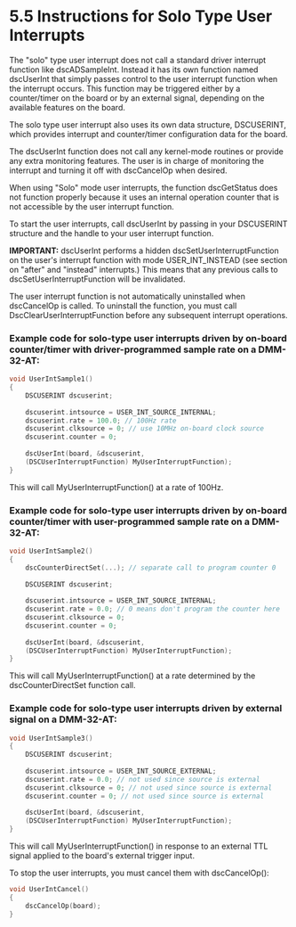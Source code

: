 # 5.5 Instructions for Solo Type User Interrupts

The "solo" type user interrupt does not call a standard driver interrupt function like dscADSampleInt. Instead it has its own function named dscUserInt that simply passes control to the user interrupt function when the interrupt occurs. This function may be triggered either by a counter/timer on the board or by an external signal, depending on the available features on the board.

The solo type user interrupt also uses its own data structure, DSCUSERINT, which provides interrupt and counter/timer configuration data for the board.

The dscUserInt function does not call any kernel-mode routines or provide any extra monitoring features. The user is in charge of monitoring the interrupt and turning it off with dscCancelOp when desired.

When using "Solo" mode user interrupts, the function dscGetStatus does not function properly because it uses an internal operation counter that is not accessible by the user interrupt function.

To start the user interrupts, call dscUserInt by passing in your DSCUSERINT structure and the handle to your user interrupt function.

**IMPORTANT:** dscUserInt performs a hidden dscSetUserInterruptFunction on the user's interrupt function with mode USER\_INT\_INSTEAD \(see section on "after" and "instead" interrupts.\) This means that any previous calls to dscSetUserInterruptFunction will be invalidated.

The user interrupt function is not automatically uninstalled when dscCancelOp is called. To uninstall the function, you must call DscClearUserInterruptFunction before any subsequent interrupt operations.

### Example code for solo-type user interrupts driven by on-board counter/timer with driver-programmed sample rate on a DMM-32-AT:

```c
void UserIntSample1()
{
    DSCUSERINT dscuserint;
    
    dscuserint.intsource = USER_INT_SOURCE_INTERNAL;
    dscuserint.rate = 100.0; // 100Hz rate
    dscuserint.clksource = 0; // use 10MHz on-board clock source
    dscuserint.counter = 0;
    
    dscUserInt(board, &dscuserint,
    (DSCUserInterruptFunction) MyUserInterruptFunction);
}
```

This will call MyUserInterruptFunction\(\) at a rate of 100Hz.

### Example code for solo-type user interrupts driven by on-board counter/timer with user-programmed sample rate on a DMM-32-AT:

```c
void UserIntSample2()
{
    dscCounterDirectSet(...); // separate call to program counter 0
    
    DSCUSERINT dscuserint;
    
    dscuserint.intsource = USER_INT_SOURCE_INTERNAL;
    dscuserint.rate = 0.0; // 0 means don't program the counter here
    dscuserint.clksource = 0;
    dscuserint.counter = 0;
    
    dscUserInt(board, &dscuserint,
    (DSCUserInterruptFunction) MyUserInterruptFunction);
}
```

This will call MyUserInterruptFunction\(\) at a rate determined by the dscCounterDirectSet function call.

### Example code for solo-type user interrupts driven by external signal on a DMM-32-AT:

```c
void UserIntSample3()
{
    DSCUSERINT dscuserint;
    
    dscuserint.intsource = USER_INT_SOURCE_EXTERNAL;
    dscuserint.rate = 0.0; // not used since source is external
    dscuserint.clksource = 0; // not used since source is external
    dscuserint.counter = 0; // not used since source is external
    
    dscUserInt(board, &dscuserint,
    (DSCUserInterruptFunction) MyUserInterruptFunction);
}
```

This will call MyUserInterruptFunction\(\) in response to an external TTL signal applied to the board's external trigger input.

To stop the user interrupts, you must cancel them with dscCancelOp\(\):

```c
void UserIntCancel()
{
    dscCancelOp(board);
}
```

